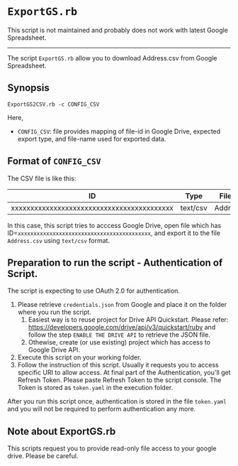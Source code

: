 # `ExportGS.rb`

This script is not maintained and probably does not work with latest Google Spreadsheet.

---

The script `ExportGS.rb` allow you to download Address.csv from Google Spreadsheet.

## Synopsis

```
ExportGS2CSV.rb -c CONFIG_CSV
```

Here, 

* `CONFIG_CSV`: file provides mapping of file-id in Google Drive, expected export type, and file-name used for exported data.

## Format of `CONFIG_CSV`

The CSV file is like this:

|ID|Type|Filename|
|--|----|--------|
|xxxxxxxxxxxxxxxxxxxxxxxxxxxxxxxxxxxxxxxxxx|text/csv|Address.csv|

In this case, this script tries to acccess Google Drive,
open file which has ID=`xxxxxxxxxxxxxxxxxxxxxxxxxxxxxxxxxxxxxxxxxx`,
and export it to the file `Address.csv` using `text/csv` format.

## Preparation to run the script - Authentication of Script.

The script is expecting to use OAuth 2.0 for authentication.

1. Please retrieve `credentials.json` from Google and place it on the folder where you run the script.
	1. Easiest way is to reuse project for Drive API Quickstart.
	   Please refer: https://developers.google.com/drive/api/v3/quickstart/ruby
	   and follow the step `ENABLE THE DRIVE API` to retrieve the JSON file.
	1. Othewise, create (or use existing) project which has access to Google Drive API.
1. Execute this script on your working folder.
1. Follow the instruction of this script. Usually it requests you to access specific URI to allow access.
   At final part of the Authentication, you'll get Refresh Token.
   Please paste Refresh Token to the script console.
   The Token is stored as `token.yaml` in the execution folder.

After you run this script once, authentication is stored in the file `token.yaml`
and you will not be required to perform authentication any more.

## Note about ExportGS.rb

This scripts request you to provide read-only file access to your google drive.
Please be careful.
